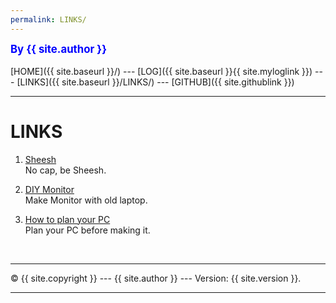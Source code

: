 ```yaml
---
permalink: LINKS/
---
```

<span style="color:blue; font-weight:bold; font-size:larger;">By {{ site.author }}</span>
<br><br>
[HOME]({{ site.baseurl }}/) ---
[LOG]({{ site.baseurl }}{{ site.myloglink }}) ---
[LINKS]({{ site.baseurl }}/LINKS/) ---
[GITHUB]({{ site.githublink }})
<br>
<hr>

# LINKS

1. [Sheesh](https://www.youtube.com/watch?v=1r7de4KvEH0&ab_channel=Noot)<br>
No cap, be Sheesh.

2. [DIY Monitor](https://www.youtube.com/watch?v=J2aY6cvk-WI&list=FL2e4YJY0Zkm5hcmBiNvoX8g&index=71&ab_channel=DIYPerks)<br>
Make Monitor with old laptop.

3. [How to plan your PC](https://www.youtube.com/watch?v=AiVWQthb-20&list=FL2e4YJY0Zkm5hcmBiNvoX8g&index=194&ab_channel=Bitwit)<br>
Plan your PC before making it.

<br>
<hr>
&copy; {{ site.copyright }} --- {{ site.author }} --- Version: {{ site.version }}.
<hr>
<br>
